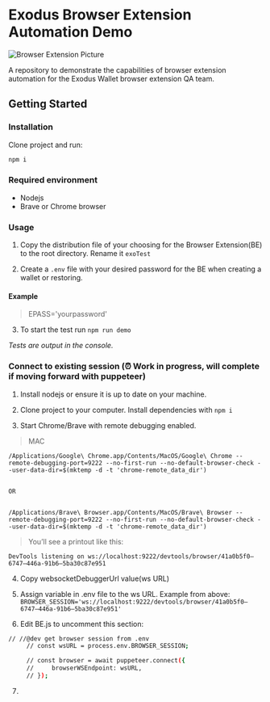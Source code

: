 # Exodus Browser Extension Automation Demo

![Browser Extension Picture](https://github.com/AngelLozan/BE_Automation/blob/main/browser.png?raw=true)

A repository to demonstrate the capabilities of browser extension automation for the Exodus Wallet browser extension QA team. 

## Getting Started


### Installation

Clone project and run:

```bash
npm i
```

### Required environment

- Nodejs
- Brave or Chrome browser

### Usage

1. Copy the distribution file of your choosing for the Browser Extension(BE) to the root directory. Rename it `exoTest`

2. Create a `.env` file with your desired password for the BE when creating a wallet or restoring. 

#### Example

> EPASS='yourpassword'

3. To start the test run `npm run demo`

*Tests are output in the console.*


### Connect to existing session (⏰ Work in progress, will complete if moving forward with puppeteer)

1. Install nodejs or ensure it is up to date on your machine.

2. Clone project to your computer. Install dependencies with `npm i`

3. Start Chrome/Brave with remote debugging enabled.

>MAC

```
/Applications/Google\ Chrome.app/Contents/MacOS/Google\ Chrome --remote-debugging-port=9222 --no-first-run --no-default-browser-check --user-data-dir=$(mktemp -d -t 'chrome-remote_data_dir')


OR


/Applications/Brave\ Browser.app/Contents/MacOS/Brave\ Browser --remote-debugging-port=9222 --no-first-run --no-default-browser-check --user-data-dir=$(mktemp -d -t 'chrome-remote_data_dir')
```

>You’ll see a printout like this:

`DevTools listening on ws://localhost:9222/devtools/browser/41a0b5f0–6747–446a-91b6–5ba30c87e951`

4. Copy websocketDebuggerUrl value(ws URL)

5. Assign variable in .env file to the ws URL. Example from above: `BROWSER_SESSION='ws://localhost:9222/devtools/browser/41a0b5f0–6747–446a-91b6–5ba30c87e951'`

6. Edit BE.js to uncomment this section:

```bash
// //@dev get browser session from .env
     // const wsURL = process.env.BROWSER_SESSION;

     // const browser = await puppeteer.connect({
     //     browserWSEndpoint: wsURL,
     // });
 ```


7. 